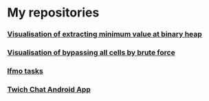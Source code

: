
# My repositories


### [Visualisation of extracting minimum value at binary heap](visualizer.html)
### [Visualisation of bypassing all cells by brute force](https://dimastoyanov.github.io/KnightTour)
### [Ifmo tasks](https://dimastoyanov.github.io/Ifmo-code)
### [Twich Chat Android App](https://dimastoyanov.github.io/Twitch-Chat)

